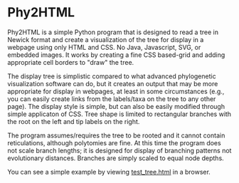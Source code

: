 # Phy2HTML

Phy2HTML is a simple Python program that is designed to read a tree in Newick format and create a visualization of the tree for display in a webpage using only HTML and CSS. No Java, Javascript, SVG, or embedded images. It works by creating a fine CSS based-grid and adding appropriate cell borders to "draw" the tree.

The display tree is simplistic compared to what advanced phylogenetic visualization software can do, but it creates an output that may be more appropriate for display in webpages, at least in some circumstances (e.g., you can easily create links from the labels/taxa on the tree to any other page). The display style is simple, but can also be easily modified through simple applicaton of CSS. Tree shape is limited to rectangular branches with the root on the left and tip labels on the right.

The program assumes/requires the tree to be rooted and it cannot contain reticulations, although polytomies are fine. At this time the program does not scale branch lengths; it is designed for display of branching patterns not evolutionary distances. Branches are simply scaled to equal node depths.

You can see a simple example by viewing [test_tree.html](http://htmlpreview.github.io/?https://github.com/msrosenberg/Phy2HTML/blob/master/test_tree.html) in a browser.
